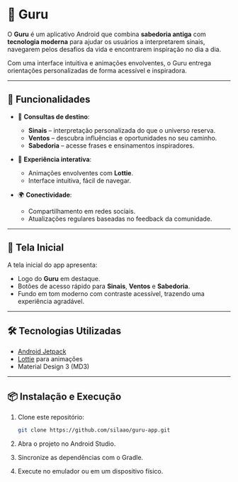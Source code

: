 # 📱 Guru

O **Guru** é um aplicativo Android que combina **sabedoria antiga** com **tecnologia moderna** para ajudar os usuários a interpretarem sinais, navegarem pelos desafios da vida e encontrarem inspiração no dia a dia.  

Com uma interface intuitiva e animações envolventes, o Guru entrega orientações personalizadas de forma acessível e inspiradora.

---

## 🚀 Funcionalidades

- 🔮 **Consultas de destino**:
  - **Sinais** – interpretação personalizada do que o universo reserva.
  - **Ventos** – descubra influências e oportunidades no seu caminho.
  - **Sabedoria** – acesse frases e ensinamentos inspiradores.  

- 🎨 **Experiência interativa**:
  - Animações envolventes com **Lottie**.
  - Interface intuitiva, fácil de navegar.

- 🌍 **Conectividade**:
  - Compartilhamento em redes sociais.
  - Atualizações regulares baseadas no feedback da comunidade.

---

## 📸 Tela Inicial

A tela inicial do app apresenta:
- Logo do **Guru** em destaque.  
- Botões de acesso rápido para **Sinais**, **Ventos** e **Sabedoria**.  
- Fundo em tom moderno com contraste acessível, trazendo uma experiência agradável.  

---

## 🛠️ Tecnologias Utilizadas

- [Android Jetpack](https://developer.android.com/jetpack)  
- [Lottie](https://airbnb.design/lottie/) para animações  
- Material Design 3 (MD3)  

---

## 📦 Instalação e Execução

1. Clone este repositório:
   ```bash
   git clone https://github.com/silaao/guru-app.git
2. Abra o projeto no Android Studio.

3. Sincronize as dependências com o Gradle.

4. Execute no emulador ou em um dispositivo físico.

